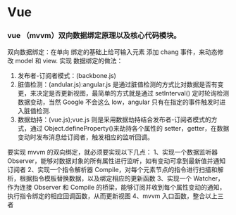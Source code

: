 # Vue

### vue （mvvm）双向数据绑定原理以及核心代码模块。

双向数据绑定：在单向 绑定的基础上给可输入元素 添加 chang 事件，来动态修改 model 和 view.
实现 数据绑定的做法：

1.  发布者-订阅者模式：(backbone.js)
2.  脏值检测：(andular.js):angular.js 是通过脏值检测的方式比对数据是否有变更，来决定是否更新视图，最简单的方式就是通过 setInterval() 定时轮询检测数据变动，当然 Google 不会这么 low，angular 只有在指定的事件触发时进入脏值检测.
3.  数据劫持：(vue.js);vue.js 则是采用数据劫持结合发布者-订阅者模式的方式，通过 Object.defineProperty()来劫持各个属性的 setter，getter，在数据变动时发布消息给订阅者，触发相应的监听回调。

要实现 mvvm 的双向绑定，就必须要实现以下几点： 1、实现一个数据监听器 Observer，能够对数据对象的所有属性进行监听，如有变动可拿到最新值并通知订阅者 2、实现一个指令解析器 Compile，对每个元素节点的指令进行扫描和解析，根据指令模板替换数据，以及绑定相应的更新函数 3、实现一个 Watcher，作为连接 Observer 和 Compile 的桥梁，能够订阅并收到每个属性变动的通知，执行指令绑定的相应回调函数，从而更新视图 4、mvvm 入口函数，整合以上三者
